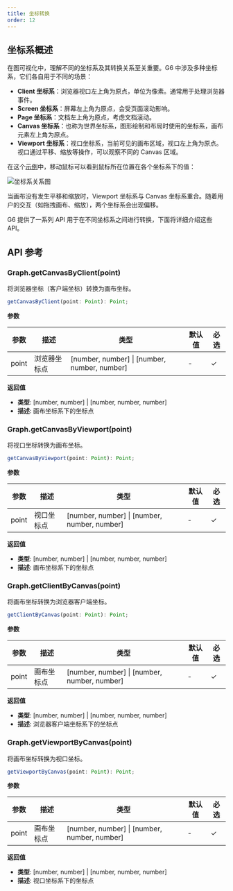 ```yaml
---
title: 坐标转换
order: 12
---
```


## 坐标系概述

在图可视化中，理解不同的坐标系及其转换关系至关重要。G6 中涉及多种坐标系，它们各自用于不同的场景：

- **Client 坐标系**：浏览器视口左上角为原点，单位为像素。通常用于处理浏览器事件。
- **Screen 坐标系**：屏幕左上角为原点，会受页面滚动影响。
- **Page 坐标系**：文档左上角为原点，考虑文档滚动。
- **Canvas 坐标系**：也称为世界坐标系，图形绘制和布局时使用的坐标系，画布元素左上角为原点。
- **Viewport 坐标系**：视口坐标系，当前可见的画布区域，视口左上角为原点。视口通过平移、缩放等操作，可以观察不同的 Canvas 区域。

在这个[示例](https://g.antv.antgroup.com/zh/examples/canvas/canvas-basic#coordinates)中，移动鼠标可以看到鼠标所在位置在各个坐标系下的值：

![坐标系关系图](https://gw.alipayobjects.com/mdn/rms_6ae20b/afts/img/A*kPfcTKwZG90AAAAAAAAAAAAAARQnAQ)

当画布没有发生平移和缩放时，Viewport 坐标系与 Canvas 坐标系重合。随着用户的交互（如拖拽画布、缩放），两个坐标系会出现偏移。

G6 提供了一系列 API 用于在不同坐标系之间进行转换，下面将详细介绍这些 API。

## API 参考

### Graph.getCanvasByClient(point)

将浏览器坐标（客户端坐标）转换为画布坐标。

```typescript
getCanvasByClient(point: Point): Point;
```

**参数**

| 参数  | 描述         | 类型                                         | 默认值 | 必选 |
| ----- | ------------ | -------------------------------------------- | ------ | ---- |
| point | 浏览器坐标点 | [number, number] \| [number, number, number] | -      | ✓    |

**返回值**

- **类型**: [number, number] \| [number, number, number]
- **描述**: 画布坐标系下的坐标点

### Graph.getCanvasByViewport(point)

将视口坐标转换为画布坐标。

```typescript
getCanvasByViewport(point: Point): Point;
```

**参数**

| 参数  | 描述       | 类型                                         | 默认值 | 必选 |
| ----- | ---------- | -------------------------------------------- | ------ | ---- |
| point | 视口坐标点 | [number, number] \| [number, number, number] | -      | ✓    |

**返回值**

- **类型**: [number, number] \| [number, number, number]
- **描述**: 画布坐标系下的坐标点

### Graph.getClientByCanvas(point)

将画布坐标转换为浏览器客户端坐标。

```typescript
getClientByCanvas(point: Point): Point;
```

**参数**

| 参数  | 描述       | 类型                                         | 默认值 | 必选 |
| ----- | ---------- | -------------------------------------------- | ------ | ---- |
| point | 画布坐标点 | [number, number] \| [number, number, number] | -      | ✓    |

**返回值**

- **类型**: [number, number] \| [number, number, number]
- **描述**: 浏览器客户端坐标系下的坐标点

### Graph.getViewportByCanvas(point)

将画布坐标转换为视口坐标。

```typescript
getViewportByCanvas(point: Point): Point;
```

**参数**

| 参数  | 描述       | 类型                                         | 默认值 | 必选 |
| ----- | ---------- | -------------------------------------------- | ------ | ---- |
| point | 画布坐标点 | [number, number] \| [number, number, number] | -      | ✓    |

**返回值**

- **类型**: [number, number] \| [number, number, number]
- **描述**: 视口坐标系下的坐标点

